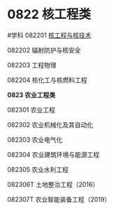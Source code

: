 # 0822 核工程类
#学科
082201 [核工程与核技术](https://baike.baidu.com/item/%E6%A0%B8%E5%B7%A5%E7%A8%8B%E4%B8%8E%E6%A0%B8%E6%8A%80%E6%9C%AF/421516)

082202 辐射防护与核安全

082203 工程物理

082204 核化工与核燃料工程

**0823 农业工程类**

082301 农业工程

082302 农业机械化及其自动化

082303 农业电气化

082304 农业建筑环境与能源工程

082305 农业水利工程

082306T 土地整治工程（2016）

082307T 农业智能装备工程（2019）